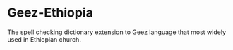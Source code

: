 # Geez-Ethiopia

The spell checking dictionary extension to Geez language that most widely used in Ethiopian church.
